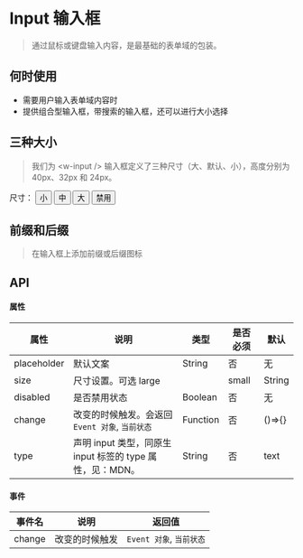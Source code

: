 # Input 输入框
>通过鼠标或键盘输入内容，是最基础的表单域的包装。

## 何时使用

- 需要用户输入表单域内容时
- 提供组合型输入框，带搜索的输入框，还可以进行大小选择

## 三种大小
> 我们为 &lt;w-input /&gt; 输入框定义了三种尺寸（大、默认、小），高度分别为 40px、32px 和 24px。

<div>
  <span>尺寸：</span>
  <button :key="0" @click="changeGroupStatus($event, 0)" class="inp-btn" :class="{'on': sizeStatus === 0}">小</button>
  <button :key="1" @click="changeGroupStatus($event, 1)" class="inp-btn" :class="{'on': sizeStatus === 1}">中</button>
  <button :key="2" @click="changeGroupStatus($event, 2)" class="inp-btn" :class="{'on': sizeStatus === 2}">大</button>
  <button @click="disabled = !disabled" class="inp-btn" :class="{'on': disabled}">禁用</button>
</div>
<p>
  <w-input :size="groupConfig[sizeStatus]" placeholder="尺寸" :disabled="disabled" />
</p>


## 前缀和后缀
> 在输入框上添加前缀或后缀图标

<p>
<w-input placeholder="前缀和后缀" >
  <w-icon slot="prefix" />
  <w-icon slot="suffix" />
</w-input>
</p>

## API

#### 属性

|属性|说明|类型|是否必须|默认|
|---|---|----|-------|---|
|placeholder|默认文案|String|否|无|
|size|尺寸设置。可选 large || small|String|否|无|
|disabled|是否禁用状态|Boolean|否|无|
|change|改变的时候触发。会返回 `Event 对象`, `当前状态`|Function|否|()=>{}|
|type|声明 input 类型，同原生 input 标签的 type 属性，见：MDN。|String|否|text|

#### 事件

|事件名|说明|返回值|
|-----|---|-----|
|change|改变的时候触发|`Event 对象`, `当前状态`|


<script>
import WIcon from '../water/icon/Icon';
import WInput from '../water/form/input/InputWraper';

export default {
  data() {
    return {
      disabled: false,
      sizeStatus: 1,
      groupConfig: ['small', '', 'large',],
    };
  },
  methods: {
    changeGroupStatus($event, index) {
      this.sizeStatus = index;
    },
  },
  components: {
    WInput,
    WIcon,
  },
};
</script>
<style lang="scss">
@import '../water/form/input/input.scss';
</style>
